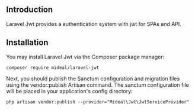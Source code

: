 ## Introduction

Laravel Jwt provides a authentication system with jwt for SPAs and API.

## Installation

You may install Laravel Jwt via the Composer package manager:
```
composer require mideal/laravel-jwt
```

Next, you should publish the Sanctum configuration and migration files using the vendor:publish Artisan command. The sanctum configuration file will be placed in your application's config directory:
```
php artisan vendor:publish --provider="Mideal\Jwt\JwtServiceProvider"
```